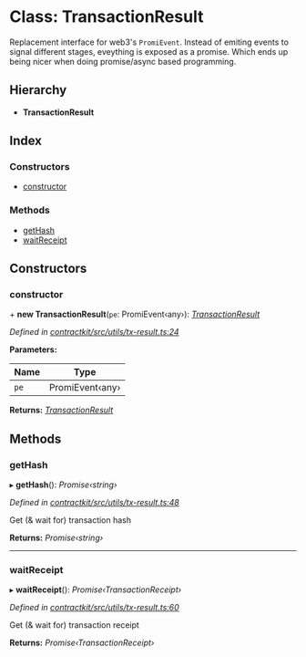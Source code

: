 # Class: TransactionResult

Replacement interface for web3's `PromiEvent`. Instead of emiting events
to signal different stages, eveything is exposed as a promise. Which ends
up being nicer when doing promise/async based programming.

## Hierarchy

* **TransactionResult**

## Index

### Constructors

* [constructor](_utils_tx_result_.transactionresult.md#constructor)

### Methods

* [getHash](_utils_tx_result_.transactionresult.md#gethash)
* [waitReceipt](_utils_tx_result_.transactionresult.md#waitreceipt)

## Constructors

###  constructor

\+ **new TransactionResult**(`pe`: PromiEvent‹any›): *[TransactionResult](_utils_tx_result_.transactionresult.md)*

*Defined in [contractkit/src/utils/tx-result.ts:24](https://github.com/celo-org/celo-monorepo/blob/master/packages/contractkit/src/utils/tx-result.ts#L24)*

**Parameters:**

Name | Type |
------ | ------ |
`pe` | PromiEvent‹any› |

**Returns:** *[TransactionResult](_utils_tx_result_.transactionresult.md)*

## Methods

###  getHash

▸ **getHash**(): *Promise‹string›*

*Defined in [contractkit/src/utils/tx-result.ts:48](https://github.com/celo-org/celo-monorepo/blob/master/packages/contractkit/src/utils/tx-result.ts#L48)*

Get (& wait for) transaction hash

**Returns:** *Promise‹string›*

___

###  waitReceipt

▸ **waitReceipt**(): *Promise‹TransactionReceipt›*

*Defined in [contractkit/src/utils/tx-result.ts:60](https://github.com/celo-org/celo-monorepo/blob/master/packages/contractkit/src/utils/tx-result.ts#L60)*

Get (& wait for) transaction receipt

**Returns:** *Promise‹TransactionReceipt›*
